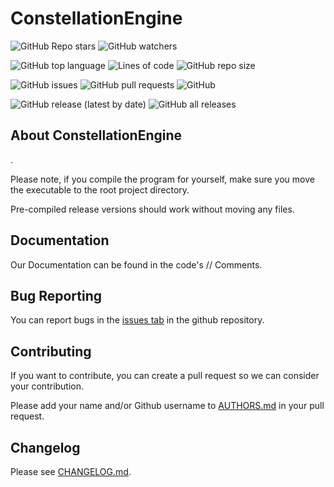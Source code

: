 # ConstellationEngine

![GitHub Repo stars](https://img.shields.io/github/stars/ConstellationGamesOrg/ConstellationEngine?style=social)
![GitHub watchers](https://img.shields.io/github/watchers/ConstellationGamesOrg/ConstellationEngine?style=social)

![GitHub top language](https://img.shields.io/github/languages/top/ConstellationGamesOrg/ConstellationEngine)
![Lines of code](https://img.shields.io/tokei/lines/github/ConstellationGamesOrg/ConstellationEngine)
![GitHub repo size](https://img.shields.io/github/repo-size/ConstellationGamesOrg/ConstellationEngine)

![GitHub issues](https://img.shields.io/github/issues/ConstellationGamesOrg/ConstellationEngine)
![GitHub pull requests](https://img.shields.io/github/issues-pr/ConstellationGamesOrg/ConstellationEngine)
![GitHub](https://img.shields.io/github/license/ConstellationGamesOrg/ConstellationEngine)

![GitHub release (latest by date)](https://img.shields.io/github/v/release/ConstellationGamesOrg/ConstellationEngine)
![GitHub all releases](https://img.shields.io/github/downloads/ConstellationGamesOrg/ConstellationEngine/total)

## About ConstellationEngine

.

Please note, if you compile the program for yourself, make sure you move the executable to the root project directory.

Pre-compiled release versions should work without moving any files.

## Documentation

Our Documentation can be found in the code's // Comments.

## Bug Reporting

You can report bugs in the [issues tab](https://github.com/ConstellationGamesOrg/ConstellationEngine/issues) in the github repository.

## Contributing

If you want to contribute, you can create a pull request so we can consider your contribution.

Please add your name and/or Github username to [AUTHORS.md](AUTHORS.md) in your pull request.

## Changelog

Please see [CHANGELOG.md](CHANGELOG.md).